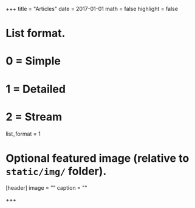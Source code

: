 +++
title = "Articles"
date = 2017-01-01
math = false
highlight = false

# List format.
#   0 = Simple
#   1 = Detailed
#   2 = Stream
list_format = 1

# Optional featured image (relative to `static/img/` folder).
[header]
image = ""
caption = ""

+++
